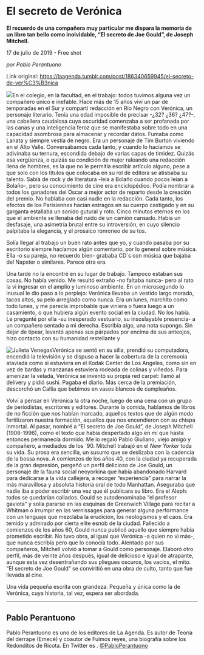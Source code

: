 # El secreto de Verónica

**El recuerdo de una compañera muy particular me dispara la memoria de un libro tan bello como inolvidable, “El secreto de Joe Gould”, de Joseph Mitchell.**

17 de julio de 2019 - Free shot

_por Pablo Perantuono_

Link original: https://laagenda.tumblr.com/post/186340659945/el-secreto-de-ver%C3%B3nica

![](https://64.media.tumblr.com/607c235e6279d3d11e0212d0caa8b265/b0af3c87f2bfff15-2a/s500x750/aa7e2bd33453ffa4fe1fbc5cd2416be8d0665a97.jpg)En el colegio, en la facultad, en el trabajo: todos tuvimos alguna vez un compañero único e inefable. Hace más de 15 años viví un par de temporadas en el Sur y compartí redacción en Río Negro con Verónica, un personaje literario. Tenía una edad imposible de precisar -¿32? ¿36? ¿47?-, una cabellera caudalosa cuya oscuridad comenzaba a ser profanada por las canas y una inteligencia feroz que se manifestaba sobre todo en una capacidad asombrosa para almacenar y recordar datos. Fumaba como Lanata y siempre vestía de negro. Era un personaje de Tim Burton viviendo en el Alto Valle. Conversábamos cada tanto, y cuando lo hacíamos se adivinaba su ternura, escondida debajo de varias capas de timidez. Quizás esa vergüenza, o quizás su condición de mujer raleando una redacción llena de hombres, es la que no le permitía escribir artículo alguno, pese a que solo con los títulos que colocaba en su rol de editora se atisbaba su talento. Sabía de rock y de literatura -leía a Bolaño cuando pocos leían a Bolaño-, pero su conocimiento de cine era enciclopédico. Podía nombrar a todos los ganadores del Oscar a mejor actor de reparto desde la creación del premio. No hablaba con casi nadie en la redacción. Cada tanto, los efectos de los Parisiennes hacían estragos en su cuerpo castigado y en su garganta estallaba un sonido gutural y roto. Cinco minutos eternos en los que el ambiente se llenaba del ruido de un camión cansado. Había un desfasaje, una asimetría brutal entre su introversión, en cuyo silencio palpitaba la elegancia, y el prosaico ronroneo de su tos. 

Solía llegar al trabajo un buen rato antes que yo, y cuando pasaba por su escritorio siempre hacíamos algún comentario, por lo general sobre música. Ella -o su pareja, no recuerdo bien- grababa CD´s con música que bajaba del Napster o similares. Parece otra era. 

Una tarde no la encontré en su lugar de trabajo. Tampoco estaban sus cosas. No había venido. Me resultó extraño -no faltaba nunca- pero al rato la vi ingresar en el amplio y luminoso ambiente. En un microsegundo lo inusual le dio paso a lo perplejo: Verónica llevaba un vestido largo morado, tacos altos, su pelo arreglado como nunca. Era un lunes, marchito como todo lunes, y me parecía improbable que viniera o fuera luego a un casamiento, o que hubiera algún evento social en la ciudad. No los había. Le pregunté por ella -su inesperado vestuario, su insoslayable presencia- a un compañero sentado a mi derecha. Escribía algo, una nota supongo. Sin dejar de tipear, levantó apenas sus párpados por encima de sus anteojos, hizo contacto con su humanidad restellante y 

![Julieta Venegas](https://64.media.tumblr.com/6558e2adb5b451906442b04209db0a03/b0af3c87f2bfff15-4f/s250x400/c9c17307d0dbc560cbe844cbe340a0fe18c7bb4b.jpg)Verónica se sentó en su silla, prendió su computadora, encendió la televisión y se dispuso a hacer la cobertura de la ceremonia ataviada como si estuviera en el Kodak Center de Los Angeles, como sin en vez de bardas y manzanas estuviera rodeada de colinas y viñedos. Para amenizar la velada, Verónica se inventó su propia red carpet: llamó al delivery y pidió sushi. Pagaba el diario. Más cerca de la premiación, descorchó un Callia que bebimos en vasos blancos de cumpleaños. 

Volví a pensar en Verónica la otra noche, luego de una cena con un grupo de periodistas, escritores y editores. Durante la comida, hablamos de libros de no ficción que nos habían marcado, aquellos textos que de algún modo fertilizaron nuestra formación, aquellos que nos encendieron con su chispa inmortal. Al pasar, nombré a “El secreto de Joe Gould”, de Joseph Mitchell (1908-1996), como el texto que había despertado algo en mí que hasta entonces permanecía dormido. Me lo regaló Pablo Giuliano, viejo amigo y compañero, a mediados de los ´90. Mitchell trabajó en el *New Yorker* toda su vida. Su prosa era sencilla, un susurro que se deslizaba con la cadencia de la bossa nova. A comienzos de los años 40, con la ciudad ya recuperada de la gran depresión, pergeñó un perfil delicioso de Joe Gould, un personaje de la fauna social neoyorkina que había abandonado Harvard para dedicarse a la vida callejera, a recoger “experiencia” para narrar la más maravillosa y absoluta historia oral de todo Manhattan. Aseguraba que nadie iba a poder escribir una vez que él publicara su libro. Era el Aleph: todos se quedarían callados. Gould se autodenominaba “el profesor gaviota” y solía pararse en las esquinas de Greenwich Village para recitar a Whitman o irrumpir en las vernissages para generar alguna performance con un lenguaje que mezclaba la erudición, los neologismos y el caos. Era temido y admirado por cierta elite esnob de la ciudad. Fallecido a comienzos de los años 60, Gould nunca publicó aquello que siempre había prometido escribir. No tuvo obra, al igual que Verónica -a quien no vi más-, que nunca escribía pero que lo conocía todo. Alentado por sus compañeros, Mitchell volvió a tomar a Gould como personaje. Elaboró otro perfil, más de veinte años después, igual de delicioso e igual de atrapante, aunque esta vez desentrañando sus pliegues oscuros, los vacíos, el mito. “El secreto de Joe Gould” se conviritió en una obra de culto, tanto que fue llevada al cine. 

Una vida pequeña escrita con grandeza. Pequeña y única como la de Verónica, cuya historia, tal vez, espera ser abordada. 

  




---

 Pablo Perantuono
-----------------

 Pablo Perantuono es uno de los editores de La Agenda. Es autor de Teoría del derrape (Emecé) y coautor de Fuimos reyes, una biografía sobre los Redonditos de Ricota. En Twitter es . [@PabloPerantuono](https://twitter.com/PabloPerantuono) 

